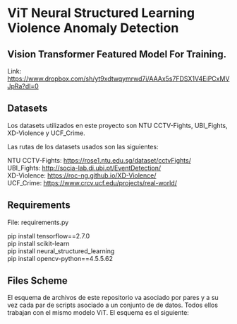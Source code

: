 # ViT Neural Structured Learning Violence Anomaly Detection

## Vision Transformer Featured Model For Training.

  Link: https://www.dropbox.com/sh/yt9xdtwqymrwd7i/AAAx5s7FDSX1V4EiPCxMVJpRa?dl=0


## Datasets

Los datasets utilizados en este proyecto son NTU CCTV-Fights, UBI_Fights, XD-Violence y UCF_Crime. <br/>

Las rutas de los datasets usados son las siguientes:

  NTU CCTV-Fights: https://rose1.ntu.edu.sg/dataset/cctvFights/ <br/>
  UBI_Fights: http://socia-lab.di.ubi.pt/EventDetection/ <br/>
  XD-Violence: https://roc-ng.github.io/XD-Violence/ <br/>
  UCF_Crime: https://www.crcv.ucf.edu/projects/real-world/ <br/>

## Requirements 
  
  File: requirements.py <br/>
  
  pip install tensorflow==2.7.0 <br/>
  pip install scikit-learn <br/>
  pip install neural_structured_learning <br/>
  pip install opencv-python==4.5.5.62 <br/>

## Files Scheme

El esquema de archivos de este repositorio va asociado por pares y a su vez cada par de scripts asociado a un conjunto de de datos. Todos ellos trabajan con el mismo modelo ViT. El esquema es el siguiente:


